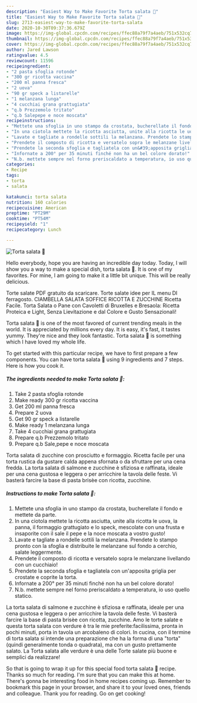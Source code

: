 ```yaml
---
description: "Easiest Way to Make Favorite Torta salata 🥧"
title: "Easiest Way to Make Favorite Torta salata 🥧"
slug: 2713-easiest-way-to-make-favorite-torta-salata
date: 2020-10-30T09:37:36.679Z
image: https://img-global.cpcdn.com/recipes/ffec88a79f7a4aeb/751x532cq70/torta-salata-🥧-recipe-main-photo.jpg
thumbnail: https://img-global.cpcdn.com/recipes/ffec88a79f7a4aeb/751x532cq70/torta-salata-🥧-recipe-main-photo.jpg
cover: https://img-global.cpcdn.com/recipes/ffec88a79f7a4aeb/751x532cq70/torta-salata-🥧-recipe-main-photo.jpg
author: Jared Lawson
ratingvalue: 4.5
reviewcount: 11596
recipeingredient:
- "2 pasta sfoglia rotonde"
- "300 gr ricotta vaccina"
- "200 ml panna fresca"
- "2 uova"
- "90 gr speck a listarelle"
- "1 melanzana lunga"
- "4 cucchiai grana grattugiata"
- "q.b Prezzemolo tritato"
- "q.b Salepepe e noce moscata"
recipeinstructions:
- "Mettete una sfoglia in uno stampo da crostata, bucherellate il fondo e mettete da parte."
- "In una ciotola mettete la ricotta asciutta, unite alla ricotta le uova, la panna, il formaggio grattugiato e lo speck, mescolate con una frusta e insaporite con il sale il pepe e la noce moscata a vostro gusto!"
- "Lavate e tagliate a rondelle sottili la melanzana. Prendete lo stampo pronto con la sfoglia e distribuite le melanzane sul fondo a cerchio, salate leggermente."
- "Prendete il composto di ricotta e versatelo sopra le melanzane livellando con un cucchiaio!"
- "Prendete la seconda sfoglia e tagliatela con un&#39;apposita griglia per crostate e coprite la torta."
- "Infornate a 200° per 35 minuti finché non ha un bel colore dorato!"
- "N.b. mettete sempre nel forno preriscaldato a temperatura, io uso quello statico."
categories:
- Recipe
tags:
- torta
- salata

katakunci: torta salata 
nutrition: 160 calories
recipecuisine: American
preptime: "PT29M"
cooktime: "PT54M"
recipeyield: "1"
recipecategory: Lunch

---
```



![Torta salata 🥧](https://img-global.cpcdn.com/recipes/ffec88a79f7a4aeb/751x532cq70/torta-salata-🥧-recipe-main-photo.jpg)

Hello everybody, hope you are having an incredible day today. Today, I will show you a way to make a special dish, torta salata 🥧. It is one of my favorites. For mine, I am going to make it a little bit unique. This will be really delicious.

Torte salate PDF gratuito da scaricare. Torte salate idee per IL menu DI ferragosto. CIAMBELLA SALATA SOFFICE RICOTTA E ZUCCHINE Ricetta Facile. Torta Salata o Pane con Cavoletti di Bruxelles e Bresaola: Ricetta Proteica e Light, Senza Lievitazione e dal Colore e Gusto Sensazionali!

Torta salata 🥧 is one of the most favored of current trending meals in the world. It is appreciated by millions every day. It is easy, it's fast, it tastes yummy. They're nice and they look fantastic. Torta salata 🥧 is something which I have loved my whole life.


To get started with this particular recipe, we have to first prepare a few components. You can have torta salata 🥧 using 9 ingredients and 7 steps. Here is how you cook it.

<!--inarticleads1-->

##### The ingredients needed to make Torta salata 🥧:

1. Take 2 pasta sfoglia rotonde
1. Make ready 300 gr ricotta vaccina
1. Get 200 ml panna fresca
1. Prepare 2 uova
1. Get 90 gr speck a listarelle
1. Make ready 1 melanzana lunga
1. Take 4 cucchiai grana grattugiata
1. Prepare q.b Prezzemolo tritato
1. Prepare q.b Sale,pepe e noce moscata


Torta salata di zucchine con prosciutto e formaggio. Ricetta facile per una torta rustica da gustare calda appena sfornata o da sfruttare per una cena fredda. La torta salata di salmone e zucchine è sfiziosa e raffinata, ideale per una cena gustosa e leggera o per arricchire la tavola delle feste. Vi basterà farcire la base di pasta brisèe con ricotta, zucchine. 

<!--inarticleads2-->

##### Instructions to make Torta salata 🥧:

1. Mettete una sfoglia in uno stampo da crostata, bucherellate il fondo e mettete da parte.
1. In una ciotola mettete la ricotta asciutta, unite alla ricotta le uova, la panna, il formaggio grattugiato e lo speck, mescolate con una frusta e insaporite con il sale il pepe e la noce moscata a vostro gusto!
1. Lavate e tagliate a rondelle sottili la melanzana. Prendete lo stampo pronto con la sfoglia e distribuite le melanzane sul fondo a cerchio, salate leggermente.
1. Prendete il composto di ricotta e versatelo sopra le melanzane livellando con un cucchiaio!
1. Prendete la seconda sfoglia e tagliatela con un&#39;apposita griglia per crostate e coprite la torta.
1. Infornate a 200° per 35 minuti finché non ha un bel colore dorato!
1. N.b. mettete sempre nel forno preriscaldato a temperatura, io uso quello statico.


La torta salata di salmone e zucchine è sfiziosa e raffinata, ideale per una cena gustosa e leggera o per arricchire la tavola delle feste. Vi basterà farcire la base di pasta brisèe con ricotta, zucchine. Amo le torte salate e questa torta salata con verdure è tra le mie preferite:facilissima, pronta in pochi minuti, porta in tavola un arcobaleno di colori. In cucina, con il termine di torta salata si intende una preparazione che ha la forma di una &#34;torta&#34; (quindi generalmente tonda o quadrata), ma con un gusto prettamente salato. La Torta salata alle verdure è una delle Torte salate più buone e semplici da realizzare! 

So that is going to wrap it up for this special food torta salata 🥧 recipe. Thanks so much for reading. I'm sure that you can make this at home. There's gonna be interesting food in home recipes coming up. Remember to bookmark this page in your browser, and share it to your loved ones, friends and colleague. Thank you for reading. Go on get cooking!
